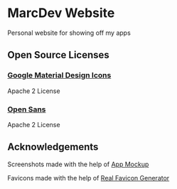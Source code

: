 # MarcDev Website

Personal website for showing off my apps

## Open Source Licenses
### [Google Material Design Icons](https://material.io/tools/icons/)

Apache 2 License

### [Open Sans](https://fonts.google.com/specimen/Open+Sans)

Apache 2 License

## Acknowledgements
Screenshots made with the help of [App Mockup](https://app-mockup.com)

Favicons made with the help of [Real Favicon Generator](https://realfavicongenerator.net/)
